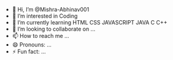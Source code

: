 - 👋 Hi, I’m @Mishra-Abhinav001
- 👀 I’m interested in Coding
- 🌱 I’m currently learning HTML CSS JAVASCRIPT JAVA C C++
- 💞️ I’m looking to collaborate on ...
- 📫 How to reach me ...
- 😄 Pronouns: ...
- ⚡ Fun fact: ...

<!---
Mishra-Abhinav001/Mishra-Abhinav001 is a ✨ special ✨ repository because its `README.md` (this file) appears on your GitHub profile.
You can click the Preview link to take a look at your changes.
--->
